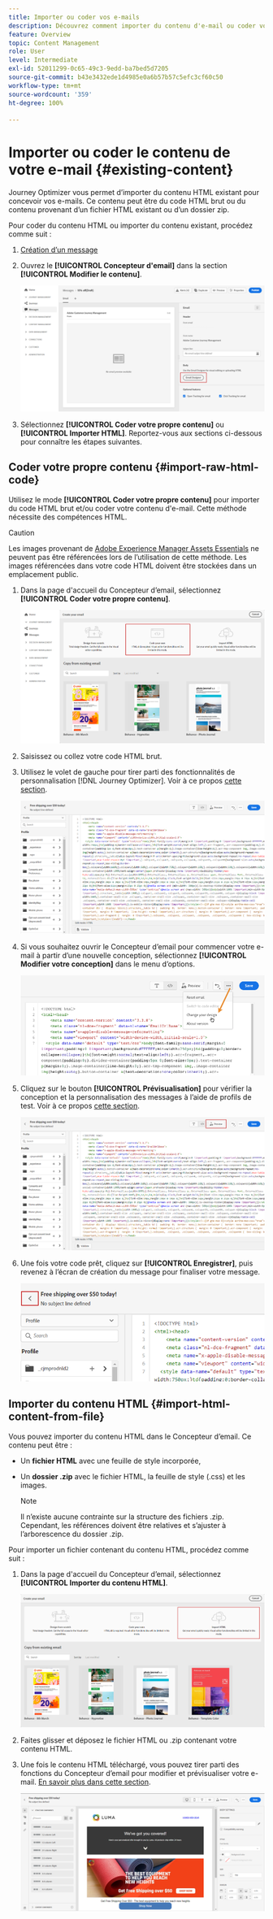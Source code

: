 ```yaml
---
title: Importer ou coder vos e-mails
description: Découvrez comment importer du contenu d'e-mail ou coder vos e-mails
feature: Overview
topic: Content Management
role: User
level: Intermediate
exl-id: 52011299-0c65-49c3-9edd-ba7bed5d7205
source-git-commit: b43e3432ede1d4985e0a6b57b57c5efc3cf60c50
workflow-type: tm+mt
source-wordcount: '359'
ht-degree: 100%

---
```


# Importer ou coder le contenu de votre e-mail {#existing-content}

Journey Optimizer vous permet d’importer du contenu HTML existant pour concevoir vos e-mails. Ce contenu peut être du code HTML brut ou du contenu provenant d’un fichier HTML existant ou d’un dossier zip.

Pour coder du contenu HTML ou importer du contenu existant, procédez comme suit :

1. [Création d’un message](create-message.md)

1. Ouvrez le **[!UICONTROL Concepteur d&#39;email]** dans la section **[!UICONTROL Modifier le contenu]**.

   ![](assets/import-html_1.png)

1. Sélectionnez **[!UICONTROL Coder votre propre contenu]** ou **[!UICONTROL Importer HTML]**. Reportez-vous aux sections ci-dessous pour connaître les étapes suivantes.

## Coder votre propre contenu {#import-raw-html-code}

Utilisez le mode **[!UICONTROL Coder votre propre contenu]** pour importer du code HTML brut et/ou coder votre contenu d&#39;e-mail. Cette méthode nécessite des compétences HTML.

>[!CAUTION]
>
> Les images provenant de [Adobe Experience Manager Assets Essentials](assets-essentials.md) ne peuvent pas être référencées lors de l’utilisation de cette méthode. Les images référencées dans votre code HTML doivent être stockées dans un emplacement public.

1. Dans la page d&#39;accueil du Concepteur d’email, sélectionnez **[!UICONTROL Coder votre propre contenu]**.

   ![](assets/code-your-own.png)

1. Saisissez ou collez votre code HTML brut.

1. Utilisez le volet de gauche pour tirer parti des fonctionnalités de personnalisation [!DNL Journey Optimizer]. Voir à ce propos [cette section](../personalization/personalize.md).

   ![](assets/code-editor.png)

1. Si vous souhaitez ouvrir le Concepteur d’email pour commencer votre e-mail à partir d’une nouvelle conception, sélectionnez **[!UICONTROL Modifier votre conception]** dans le menu d’options.

   ![](assets/code-editor-change-design.png)

1. Cliquez sur le bouton **[!UICONTROL Prévisualisation]** pour vérifier la conception et la personnalisation des messages à l’aide de profils de test. Voir à ce propos [cette section](preview.md).

   ![](assets/code-editor-preview.png)

1. Une fois votre code prêt, cliquez sur **[!UICONTROL Enregistrer]**, puis revenez à l’écran de création du message pour finaliser votre message.

   ![](assets/code-editor-save.png)

## Importer du contenu HTML {#import-html-content-from-file}

Vous pouvez importer du contenu HTML dans le Concepteur d’email. Ce contenu peut être :

* Un **fichier HTML** avec une feuille de style incorporée,
* Un **dossier .zip** avec le fichier HTML, la feuille de style (.css) et les images.

   >[!NOTE]
   >
   >Il n’existe aucune contrainte sur la structure des fichiers .zip. Cependant, les références doivent être relatives et s’ajuster à l’arborescence du dossier .zip.

Pour importer un fichier contenant du contenu HTML, procédez comme suit :

1. Dans la page d&#39;accueil du Concepteur d’email, sélectionnez **[!UICONTROL Importer du contenu HTML]**.

   ![](assets/import-html_2.png)

1. Faites glisser et déposez le fichier HTML ou .zip contenant votre contenu HTML.

1. Une fois le contenu HTML téléchargé, vous pouvez tirer parti des fonctions du Concepteur d’email pour modifier et prévisualiser votre e-mail. [En savoir plus dans cette section](create-email-content.md).

   ![](assets/html-imported.png)
